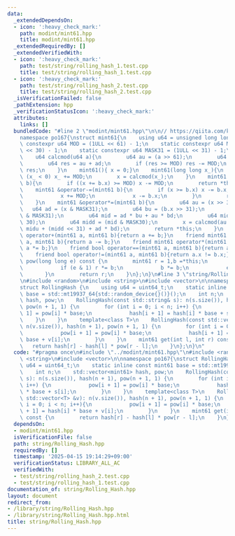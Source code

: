 ```yaml
---
data:
  _extendedDependsOn:
  - icon: ':heavy_check_mark:'
    path: modint/mint61.hpp
    title: modint/mint61.hpp
  _extendedRequiredBy: []
  _extendedVerifiedWith:
  - icon: ':heavy_check_mark:'
    path: test/string/rolling_hash_1.test.cpp
    title: test/string/rolling_hash_1.test.cpp
  - icon: ':heavy_check_mark:'
    path: test/string/rolling_hash_2.test.cpp
    title: test/string/rolling_hash_2.test.cpp
  _isVerificationFailed: false
  _pathExtension: hpp
  _verificationStatusIcon: ':heavy_check_mark:'
  attributes:
    links: []
  bundledCode: "#line 2 \"modint/mint61.hpp\"\n\n// https://qiita.com/keymoon/items/11fac5627672a6d6a9f6\n\
    namespace po167{\nstruct mint61{\n    using u64 = unsigned long long;\n    static\
    \ constexpr u64 MOD = (1ULL << 61) - 1;\n    static constexpr u64 MASK30 = (1ULL\
    \ << 30) - 1;\n    static constexpr u64 MASK31 = (1ULL << 31) - 1;\n    u64  x;\n\
    \    u64 calcmod(u64 a){\n        u64 au = (a >> 61);\n        u64 ad = (a & MOD);\n\
    \        u64 res = au + ad;\n        if (res >= MOD) res -= MOD;\n        return\
    \ res;\n    }\n    mint61(){ x = 0;}\n    mint61(long long x_){\n        while\
    \ (x_ < 0) x_ += MOD;\n        x = calcmod(x_);\n    }\n    mint61 &operator+=(mint61\
    \ b){\n        if ((x += b.x) >= MOD) x -= MOD;\n        return *this;\n    }\n\
    \    mint61 &operator-=(mint61 b){\n        if (x >= b.x) x -= b.x;\n        else{\n\
    \            x += MOD;\n            x -= b.x;\n        }\n        return *this;\n\
    \    }\n    mint61 &operator*=(mint61 b){\n        u64 au = (x >> 31);\n     \
    \   u64 ad = (x & MASK31);\n        u64 bu = (b.x >> 31);\n        u64 bd = (b.x\
    \ & MASK31);\n        u64 mid = ad * bu + au * bd;\n        u64 midu = (mid >>\
    \ 30);\n        u64 midd = (mid & MASK30);\n        x = calcmod(au * bu * 2 +\
    \ midu + (midd << 31) + ad * bd);\n        return *this;\n    }\n    friend mint61\
    \ operator+(mint61 a, mint61 b){return a += b;}\n    friend mint61 operator-(mint61\
    \ a, mint61 b){return a -= b;}\n    friend mint61 operator*(mint61 a, mint61 b){return\
    \ a *= b;}\n    friend bool operator==(mint61 a, mint61 b){return a.x == b.x;}\n\
    \    friend bool operator!=(mint61 a, mint61 b){return a.x != b.x;}\n    mint61\
    \ pow(long long e) const {\n        mint61 r = 1,b =*this;\n        while (e){\n\
    \            if (e & 1) r *= b;\n            b *= b;\n            e >>= 1;\n \
    \       }\n        return r;\n    }\n};\n}\n#line 3 \"string/Rolling_Hash.hpp\"\
    \n#include <random>\n#include <string>\n#include <vector>\n\nnamespace po167{\n\
    struct RollingHash {\n    using u64 = uint64_t;\n    static inline const mint61\
    \ base = std::mt19937_64{std::random_device{}()}();\n    int n;\n    std::vector<mint61>\
    \ hash, pow;\n    RollingHash(const std::string& s): n(s.size()), hash(n + 1),\
    \ pow(n + 1, 1) {\n        for (int i = 0; i < n; i++) {\n            pow[i +\
    \ 1] = pow[i] * base;\n            hash[i + 1] = hash[i] * base + s[i];\n    \
    \    }\n    }\n    template<class T>\n    RollingHash(const std::vector<T> &v):\
    \ n(v.size()), hash(n + 1), pow(n + 1, 1) {\n        for (int i = 0; i < n; i++){\n\
    \            pow[i + 1] = pow[i] * base;\n            hash[i + 1] = hash[i] *\
    \ base + v[i];\n        }\n    }\n    mint61 get(int l, int r) const {\n     \
    \   return hash[r] - hash[l] * pow[r - l];\n    }\n};\n}\n"
  code: "#pragma once\n#include \"../modint/mint61.hpp\"\n#include <random>\n#include\
    \ <string>\n#include <vector>\n\nnamespace po167{\nstruct RollingHash {\n    using\
    \ u64 = uint64_t;\n    static inline const mint61 base = std::mt19937_64{std::random_device{}()}();\n\
    \    int n;\n    std::vector<mint61> hash, pow;\n    RollingHash(const std::string&\
    \ s): n(s.size()), hash(n + 1), pow(n + 1, 1) {\n        for (int i = 0; i < n;\
    \ i++) {\n            pow[i + 1] = pow[i] * base;\n            hash[i + 1] = hash[i]\
    \ * base + s[i];\n        }\n    }\n    template<class T>\n    RollingHash(const\
    \ std::vector<T> &v): n(v.size()), hash(n + 1), pow(n + 1, 1) {\n        for (int\
    \ i = 0; i < n; i++){\n            pow[i + 1] = pow[i] * base;\n            hash[i\
    \ + 1] = hash[i] * base + v[i];\n        }\n    }\n    mint61 get(int l, int r)\
    \ const {\n        return hash[r] - hash[l] * pow[r - l];\n    }\n};\n}"
  dependsOn:
  - modint/mint61.hpp
  isVerificationFile: false
  path: string/Rolling_Hash.hpp
  requiredBy: []
  timestamp: '2025-04-15 19:14:29+09:00'
  verificationStatus: LIBRARY_ALL_AC
  verifiedWith:
  - test/string/rolling_hash_2.test.cpp
  - test/string/rolling_hash_1.test.cpp
documentation_of: string/Rolling_Hash.hpp
layout: document
redirect_from:
- /library/string/Rolling_Hash.hpp
- /library/string/Rolling_Hash.hpp.html
title: string/Rolling_Hash.hpp
---
```


